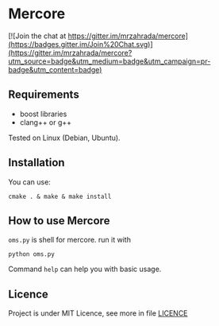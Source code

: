 # Mercore

[![Join the chat at https://gitter.im/mrzahrada/mercore](https://badges.gitter.im/Join%20Chat.svg)](https://gitter.im/mrzahrada/mercore?utm_source=badge&utm_medium=badge&utm_campaign=pr-badge&utm_content=badge)


## Requirements

  * boost libraries 
  * clang++ or g++  
  
Tested on Linux (Debian, Ubuntu).  

## Installation

You can use:

    cmake . & make & make install

## How to use Mercore

``oms.py`` is shell for mercore. run it with 

    python oms.py
Command ``help`` can help you with basic usage.

## Licence
Project is under MIT Licence, see more in file [LICENCE](https://github.com/mrzahrada/mercore/blob/master/LICENSE)
